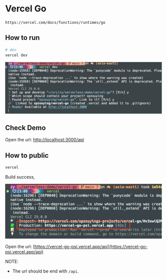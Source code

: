 # Vercel Go

```
https://vercel.com/docs/functions/runtimes/go
```

## How to run

```bash
# dev
vercel dev
```

![vercel-dev](./vercel_go_demo.png)

## Check Demo

Open the url: [http://localhost:3000/api](http://localhost:3000/api)

## How to public

```bash
vercel
```

Build success,

![vercel-public](./vercel_go_demo2.png)

Open the url: [https://vercel-go-psi.vercel.app/api](https://vercel-go-psi.vercel.app/api)

NOTE:

- The url should be end with `/api`.
